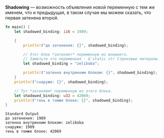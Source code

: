 **Shadowing** — возможность объявления новой переменную с тем же именем, что и предыдущая, в таком случае мы можем сказать, что первая затенена второй.

```rust
fn main() {
    let shadowed_binding: i16 = 1989;

    {
        println!("до затенения: {}", shadowed_binding);

        // Этот блок *затеняет* переменную из внешнего.
        // Заметьте что переменная - &'static str Строковые литералы.
        let shadowed_binding = "zeliboba";

        println!("затенна внутринним блоком: {}", shadowed_binding);
    }
    println!("снаружи: {}", shadowed_binding);

    // Тут *затеняем* переменную из этого блока.
    let shadowed_binding: u32 = 42069;
    println!("тень в томже блоке: {}", shadowed_binding);
}
```

```no-highlight
Standard Output
до затенения: 1989
затенна внутринним блоком: zeliboba
снаружи: 1989
тень в томже блоке: 42069
```